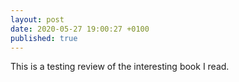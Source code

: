 ```yaml
---
layout: post
date: 2020-05-27 19:00:27 +0100
published: true
---
```


This is a testing review of the interesting book I read.